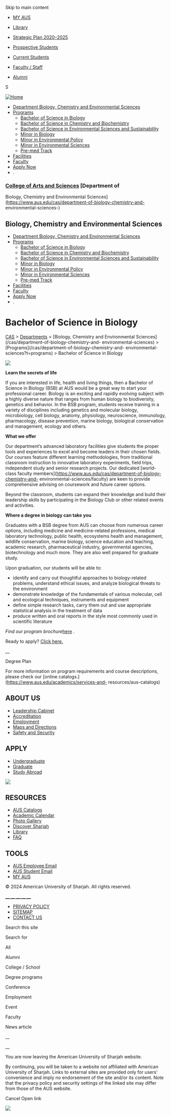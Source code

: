 Skip to main content

  * [MY AUS](https://my.aus.edu)
  * [Library](http://library.aus.edu/)
  * [Strategic Plan 2020–2025](https://www.aus.edu/about/aus-strategic-plan-2020-2025)

  * [Prospective Students](/prospective-students)
  * [Current Students](/current-students)
  * [Faculty / Staff](/faculty-and-staff)
  * [Alumni](/alumni)

S

[![Home](https://www.aus.edu/sites/default/files/aus-default-logo.png)](/
"Home")

  * [Department Biology, Chemistry and Environmental Sciences](/cas/department-of-biology-chemistry-and-environmental-sciences)
  * [Programs](/cas/department-of-biology-chemistry-and-environmental-sciences?t=programs)
    * [Bachelor of Science in Biology](/cas/department-of-biology-chemistry-and-environmental-sciences/bachelor-of-science-in-biology)
    * [Bachelor of Science in Chemistry and Biochemistry](/cas/department-of-biology-chemistry-and-environmental-sciences/bachelor-of-science-in-chemistry-and-biochemistry)
    * [Bachelor of Science in Environmental Sciences and Sustainability](/cas/department-of-biology-chemistry-and-environmental-sciences/bachelor-of-science-in-environmental-sciences-and-sustainability)
    * [Minor in Biology](/cas/department-of-biology-chemistry-and-environmental-sciences/minor-in-biology)
    * [Minor in Environmental Policy](/cas/department-of-biology-chemistry-and-environmental-sciences/minor-in-environmental-policy)
    * [Minor in Environmental Sciences](/cas/department-of-biology-chemistry-and-environmental-sciences/minor-in-environmental-sciences)
    * [Pre-med Track](/cas/department-of-biology-chemistry-and-environmental-sciences/pre-med-track)
  * [Facilities](/cas/department-of-biology-chemistry-and-environmental-sciences?t=facilities)
  * [Faculty](/cas/department-of-biology-chemistry-and-environmental-sciences?t=faculty)
  * [Apply Now](/apply)
  * .

### [College of Arts and Sciences](https://www.aus.edu/cas) [Department of
Biology, Chemistry and Environmental
Sciences](https://www.aus.edu/cas/department-of-biology-chemistry-and-
environmental-sciences-)

##  Biology, Chemistry and Environmental Sciences

  * [Department Biology, Chemistry and Environmental Sciences](/cas/department-of-biology-chemistry-and-environmental-sciences)
  * [Programs](/cas/department-of-biology-chemistry-and-environmental-sciences?t=programs)
    * [Bachelor of Science in Biology](/cas/department-of-biology-chemistry-and-environmental-sciences/bachelor-of-science-in-biology)
    * [Bachelor of Science in Chemistry and Biochemistry](/cas/department-of-biology-chemistry-and-environmental-sciences/bachelor-of-science-in-chemistry-and-biochemistry)
    * [Bachelor of Science in Environmental Sciences and Sustainability](/cas/department-of-biology-chemistry-and-environmental-sciences/bachelor-of-science-in-environmental-sciences-and-sustainability)
    * [Minor in Biology](/cas/department-of-biology-chemistry-and-environmental-sciences/minor-in-biology)
    * [Minor in Environmental Policy](/cas/department-of-biology-chemistry-and-environmental-sciences/minor-in-environmental-policy)
    * [Minor in Environmental Sciences](/cas/department-of-biology-chemistry-and-environmental-sciences/minor-in-environmental-sciences)
    * [Pre-med Track](/cas/department-of-biology-chemistry-and-environmental-sciences/pre-med-track)
  * [Facilities](/cas/department-of-biology-chemistry-and-environmental-sciences?t=facilities)
  * [Faculty](/cas/department-of-biology-chemistry-and-environmental-sciences?t=faculty)
  * [Apply Now](/apply)
  * .

# Bachelor of Science in Biology

[CAS](/cas) > [Departments](/cas/departments) > [Biology, Chemistry and
Environmental Sciences](/cas/department-of-biology-chemistry-and-
environmental-sciences) > [Programs](/cas/department-of-biology-chemistry-and-
environmental-sciences?t=programs) > Bachelor of Science in Biology

![](https://www.aus.edu/sites/default/files/cas_bachelor_of_science_in_biology.jpg)

**Learn the secrets of life**

If you are interested in life, health and living things, then a Bachelor of
Science in Biology (BSB) at AUS would be a great way to start your
professional career. Biology is an exciting and rapidly evolving subject with
a highly diverse nature that ranges from human biology to biodiversity,
genetics and behavior. In the BSB program, students receive training in a
variety of disciplines including genetics and molecular biology, microbiology,
cell biology, anatomy, physiology, neuroscience, immunology, pharmacology,
disease prevention, marine biology, biological conservation and management,
ecology and others.

**What we offer**

Our department’s advanced laboratory facilities give students the proper tools
and experiences to excel and become leaders in their chosen fields. Our
courses feature different learning methodologies, from traditional classroom
instruction to innovative laboratory experiments, field trips, independent
study and senior research projects. Our dedicated [world-class faculty
members](https://www.aus.edu/cas/department-of-biology-chemistry-and-
environmental-sciences/faculty) are keen to provide comprehensive advising on
coursework and future career options.

Beyond the classroom, students can expand their knowledge and build their
leadership skills by participating in the Biology Club or other related events
and activities.

**Where a degree in biology can take you**

Graduates with a BSB degree from AUS can choose from numerous career options,
including medicine and medicine-related professions, medical laboratory
technology, public health, ecosystems health and management, wildlife
conservation, marine biology, science education and teaching, academic
research, pharmaceutical industry, governmental agencies, biotechnology and
much more. They are also well prepared for graduate study.

Upon graduation, our students will be able to:

  * identify and carry out thoughtful approaches to biology-related problems, understand ethical issues, and analyze biological threats to the environment
  * demonstrate knowledge of the fundamentals of various molecular, cell and ecological techniques, instruments and equipment
  * define simple research tasks, carry them out and use appropriate statistical analysis in the treatment of data
  * produce written and oral reports in the style most commonly used in scientific literature

_Find our program brochure_[here](https://www.aus.edu/cas/brochures) _._

Ready to apply? [Click here.](https://www.aus.edu/apply)

__

Degree Plan

For more information on program requirements and course descriptions, please
check our [online catalogs.](https://www.aus.edu/academics/services-and-
resources/aus-catalogs)

## ABOUT US

  * [Leadership Cabinet](/administration)
  * [Accreditation](/about/aus-at-a-glance/accreditation)
  * [Employment](https://www.aus.edu/working-at-aus)
  * [Maps and Directions](/life-at-aus/around-campus/maps-and-directions)
  * [Safety and Security](/life-at-aus/around-campus/safety-and-security)

## APPLY

  * [Undergraduate](/admissions/bachelors-degrees)
  * [Graduate](/admissions/masters-degrees)
  * [Study Abroad](/academics/international-study-and-exchange)

![](/sites/all/themes/aus/images/foot-logo.png)

## RESOURCES

  * [AUS Catalogs](/academics/services-and-resources/aus-catalogs)
  * [Academic Calendar](/academics/services-and-resources/academic-calendar)
  * [Photo Gallery](/gallery/photos)
  * [Discover Sharjah](/about/visit-and-explore/discover-sharjah)
  * [Library](http://library.aus.edu/)
  * [FAQ](/faq)

## TOOLS

  * [AUS Employee Email ](http://email.aus.edu/)
  * [AUS Student Email ](https://studentmail.aus.edu )
  * [MY AUS](https://my.aus.edu)

© 2024 American University of Sharjah. All rights reserved.

[ __](https://www.facebook.com/ausharjah)[
__](https://www.twitter.com/AUSharjah)[
__](https://www.youtube.com/ausharjah)[
__](https://www.linkedin.com/school/20988/)[
__](https://www.instagram.com/ausharjah/)

  * [PRIVACY POLICY](/privacy)
  * [SITEMAP](/sitemap)
  * [CONTACT US](/contact)

Search this site

Search for

All

Alumni

College / School

Degree programs

Conference

Employment

Event

Faculty

News article

__

__

You are now leaving the American University of Sharjah website.

By continuing, you will be taken to a website not affiliated with American
University of Sharjah. Links to external sites are provided only for users'
convenience and imply no endorsement of the site and/or its content. Note that
the privacy policy and security settings of the linked site may differ from
those of the AUS website.

Cancel Open link

![](https://px.ads.linkedin.com/collect/?pid=4873385&fmt=gif)

